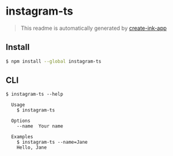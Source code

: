 # instagram-ts

> This readme is automatically generated by [create-ink-app](https://github.com/vadimdemedes/create-ink-app)

## Install

```bash
$ npm install --global instagram-ts
```

## CLI

```
$ instagram-ts --help

  Usage
    $ instagram-ts

  Options
    --name  Your name

  Examples
    $ instagram-ts --name=Jane
    Hello, Jane
```
